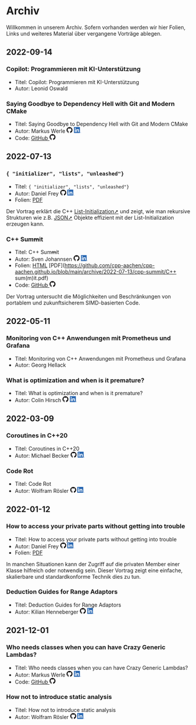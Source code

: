 # Archiv

Willkommen in unserem Archiv.
Sofern vorhanden werden wir hier Folien, Links und weiteres Material über vergangene Vorträge ablegen.

## 2022-09-14

### Copilot: Programmieren mit KI-Unterstützung

* Titel: Copilot: Programmieren mit KI-Unterstützung
* Autor: Leonid Oswald

### Saying Goodbye to Dependency Hell with Git and Modern CMake

* Titel: Saying Goodbye to Dependency Hell with Git and Modern CMake
* Autor: Markus Werle
  [<img alt="GitHub" height="16px" src="images/GitHub-light.png">](https://github.com/daixtrose)
  [<img alt="LinkedIn" height="16px" src="images/LinkedIn.png"/>](https://www.linkedin.com/in/markus-werle/)
* Code: [GitHub <img alt="GitHub" height="16px" src="images/GitHub-light.png">](https://github.com/daixtrose/saying-goodbye-to-dependency-hell/tree/2022-09_CUG-Aachen)

## 2022-07-13

### `{ "initializer", "lists", "unleashed"}`

* Titel: `{ "initializer", "lists", "unleashed"}`
* Autor: Daniel Frey
  [<img alt="GitHub" height="16px" src="images/GitHub-light.png">](https://github.com/d-frey/)
  [<img alt="LinkedIn" height="16px" src="images/LinkedIn.png"/>](https://www.linkedin.com/in/daniel-frey-22553487/)
* Folien: [PDF](https://github.com/cpp-aachen/cpp-aachen.github.io/blob/main/archive/2022-07-13/initializer-lists-unleashed/InitializerListsUnleashed.pdf)

Der Vortrag erklärt die C++ [List-Initialization➚](https://en.cppreference.com/w/cpp/language/list_initialization) und zeigt, wie man rekursive Strukturen wie z.B. [JSON➚](https://en.wikipedia.org/wiki/JSON) Objekte effizient mit der List-Initialization erzeugen kann.

### C++ Sum~~m~~it

* Titel: C++ Sum~~m~~it
* Autor: Sven Johannsen
  [<img alt="GitHub" height="16px" src="images/GitHub-light.png">](https://github.com/SvenJo/)
  [<img alt="LinkedIn" height="16px" src="images/LinkedIn.png"/>](https://www.linkedin.com/in/sven-johannsen-09744a2b/)
* Folien: [HTML](archive/2022-07-13/cpp-summit/summit.html) [PDF](https://github.com/cpp-aachen/cpp-aachen.github.io/blob/main/archive/2022-07-13/cpp-summit/C++ sum(m)it.pdf)
* Code: [GitHub <img alt="GitHub" height="16px" src="images/GitHub-light.png">](https://github.com/cpp-aachen/cpp-aachen.github.io/blob/main/archive/2022-07-13/cpp-summit/code)

Der Vortrag untersucht die Möglichkeiten und Beschränkungen von portablem und zukunftsicherem SIMD-basierten Code.

## 2022-05-11

### Monitoring von C++ Anwendungen mit Prometheus und Grafana

* Titel: Monitoring von C++ Anwendungen mit Prometheus und Grafana
* Autor: Georg Hellack

### What is optimization and when is it premature?

* Titel: What is optimization and when is it premature?
* Autor: Colin Hirsch
  [<img alt="GitHub" height="16px" src="images/GitHub-light.png">](https://github.com/ColinH/)
  [<img alt="LinkedIn" height="16px" src="images/LinkedIn.png"/>](https://www.linkedin.com/in/colin-hirsch-18b02442/)

## 2022-03-09

### Coroutines in C++20

* Titel: Coroutines in C++20
* Autor: Michael Becker
  [<img alt="GitHub" height="16px" src="images/GitHub-light.png">](https://github.com/wickedmic/)
  [<img alt="LinkedIn" height="16px" src="images/LinkedIn.png"/>](https://www.linkedin.com/in/michael-becker-a05369a8/)

### Code Rot

* Titel: Code Rot
* Autor: Wolfram Rösler
  [<img alt="GitHub" height="16px" src="images/GitHub-light.png">](https://github.com/wolframroesler/)
  [<img alt="LinkedIn" height="16px" src="images/LinkedIn.png"/>](https://www.linkedin.com/in/wolframroesler/)

## 2022-01-12

### How to access your private parts without getting into trouble

* Titel: How to access your private parts without getting into trouble
* Autor: Daniel Frey
  [<img alt="GitHub" height="16px" src="images/GitHub-light.png">](https://github.com/d-frey/)
  [<img alt="LinkedIn" height="16px" src="images/LinkedIn.png"/>](https://www.linkedin.com/in/daniel-frey-22553487/)
* Folien: [PDF](https://github.com/cpp-aachen/cpp-aachen.github.io/blob/main/archive/2022-01-12/access_private_parts/AccessPrivateParts.pdf)

In manchen Situationen kann der Zugriff auf die privaten Member einer Klasse hilfreich oder notwendig sein.
Dieser Vortrag zeigt eine einfache, skalierbare und standardkonforme Technik dies zu tun.

### Deduction Guides for Range Adaptors

* Titel: Deduction Guides for Range Adaptors
* Autor: Kilian Henneberger
  [<img alt="GitHub" height="16px" src="images/GitHub-light.png">](https://github.com/Ukilele/)
  [<img alt="LinkedIn" height="16px" src="images/LinkedIn.png"/>](https://www.linkedin.com/in/kilian-henneberger/)

## 2021-12-01

### Who needs classes when you can have Crazy Generic Lambdas?

* Titel: Who needs classes when you can have Crazy Generic Lambdas?
* Autor: Markus Werle
  [<img alt="GitHub" height="16px" src="images/GitHub-light.png">](https://github.com/daixtrose)
  [<img alt="LinkedIn" height="16px" src="images/LinkedIn.png"/>](https://www.linkedin.com/in/markus-werle/)
* Code: [GitHub <img alt="GitHub" height="16px" src="images/GitHub-light.png">](https://github.com/daixtrose/crazy-generic-lambdas)

### How not to introduce static analysis

* Titel: How not to introduce static analysis
* Autor: Wolfram Rösler
  [<img alt="GitHub" height="16px" src="images/GitHub-light.png">](https://github.com/wolframroesler/)
  [<img alt="LinkedIn" height="16px" src="images/LinkedIn.png"/>](https://www.linkedin.com/in/wolframroesler/)
